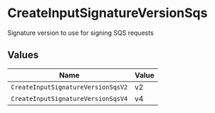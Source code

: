 # CreateInputSignatureVersionSqs

Signature version to use for signing SQS requests


## Values

| Name                               | Value                              |
| ---------------------------------- | ---------------------------------- |
| `CreateInputSignatureVersionSqsV2` | v2                                 |
| `CreateInputSignatureVersionSqsV4` | v4                                 |